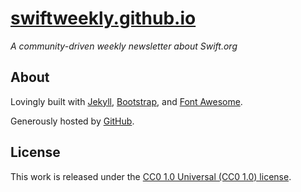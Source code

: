 # [swiftweekly.github.io](http://swiftweekly.github.io)

*A community-driven weekly newsletter about Swift.org*

## About

Lovingly built with [Jekyll](http://jekyllrb.com), [Bootstrap](http://getbootstrap.com), and [Font Awesome](http://fortawesome.github.io/Font-Awesome/).

Generously hosted by [GitHub](https://pages.github.com).

## License

This work is released under the [CC0 1.0 Universal (CC0 1.0) license](http://creativecommons.org/publicdomain/zero/1.0/).
